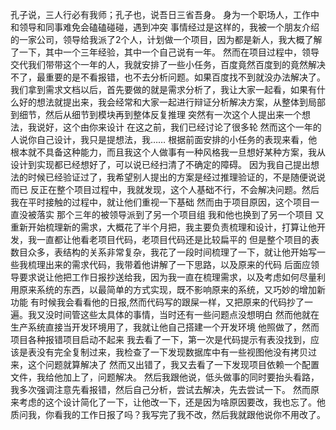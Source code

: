孔子说，三人行必有我师；孔子也，说吾日三省吾身。
身为一个职场人，工作中和领导和同事难免会磕磕碰碰，遇到冲突
事情经过是这样的，我被一个朋友介绍的一家公司，领导给我派了2个人，计划做一个项目，因为都是新人，我大概了解了一下，其中一个三年经验，其中一个自己说有一年。
然而在项目过程中，领导交代我们带带这个一年的人，我就安排了一些小任务，百度竟然百度到的竟然解决不了，最重要的是不看报错，也不去分析问题。如果百度找不到就没办法解决了。
我们拿到需求文档以后，首先要做的就是需求分析了，我让大家一起看，如果有什么好的想法就提出来，我会经常和大家一起进行辩证分析解决方案，从整体到局部到细节，然后从细节到模块再到整体反复推理
突然有一次这个人提出来一个想法，我说好，这个由你来设计
在这之前，我们已经讨论了很多轮
然而这个一年的人说你自己设计，我只是提想法，我……
根据前面安排的小任务的表现来看，他根本就不具备这种能力，而且我这个人做事有一种风格我一旦想好某种方案，我从设计到实现都已经想好了，可以说已经扫清了不确定的障碍。
因为我自己提出想法的时候已经验证过了，我希望别人提出的方案是经过推理验证的，不是随便说说而已
反正在整个项目过程中，我就发现，这个人基础不行，不会解决问题。然后我在平时接触的过程中，就让他们重视一下基础
然而由于项目原因，这个项目一直没被落实
那个三年的被领导派到了另一个项目组
我和他也换到了另一个项目
又重新开始梳理新的需求，大概花了半个月把，我主要负责梳理和设计，打算让他开发，我一直都让他看老项目代码，老项目代码还是比较扁平的
但是整个项目的表数目众多，表结构的关系非常复杂，我花了一段时间梳理了一下，就让他开始写一些我梳理出来的需求代码，我带着他讲解了一下思路，以及原来的代码
后面应领导要求说让他把工作日报抄送给我，因为我一直在梳理需求，以及考虑如何尽量利用原来系统的东西，以最简单的方式实现，既不影响原来的系统，又巧妙的增加新功能
有时候我会看看他的日报,然而代码写的跟屎一样，又把原来的代码抄了一遍。我又没时间管这些太具体的事情，当时还有一些问题点没想明白
然而他就在生产系统直接当开发环境用了，我就让他自己搭建一个开发环境
他照做了，然而项目各种报错项目启动不起来
我去看了一下，第一次是代码提示有表没找到，应该是表没有完全复制过来，我检查了一下发现数据库中有一些视图他没有拷贝过来，这个问题就算解决了
然而又出错了，我又去看了一下发现项目依赖一个配置文件，我给他加上了，问题解决。
然后我跟他说，低头做事的同时要抬头看路，我多次强调注意先看报错，然后自己分析，尝试去解决，先去尝试一下。
然而原来考虑的这个设计简化了一下，让他改一下，还是因为啥原因要改，我也忘了。他质问我，你看我的工作日报了吗？我写完了我不改，然后我就跟他说你不用改了。
